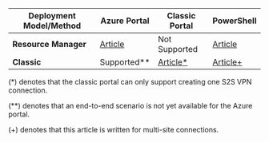 |**Deployment Model/Method**| **Azure Portal** | **Classic Portal** | **PowerShell**|
|---|---|---|---|
|**Resource Manager** | [Article](vpn-gateway-howto-site-to-site-resource-manager-portal.md)|Not Supported |[Article](..articles/vpn-gateway/vpn-gateway-create-site-to-site-rm-powershell.md) |
|**Classic** |Supported**| [Article*](../articles/vpn-gateway/vpn-gateway-site-to-site-create.md)|[Article+](..articles/vpn-gateway/vpn-gateway-multi-site.md) |


(*) denotes that the classic portal can only support creating one S2S VPN connection.

(**) denotes that an end-to-end scenario is not yet available for the Azure portal.

(+) denotes that this article is written for multi-site connections.



